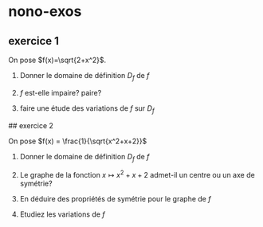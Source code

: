 # nono-exos

## exercice 1

On pose $f(x)=\sqrt{2+x^2}$.

1) Donner le domaine de définition $D_f$ de $f$

2) $f$ est-elle impaire? paire?

3) faire une étude des variations de $f$ sur $D_f$

## exercice 2

On pose $f(x) = \frac{1}{\sqrt{x^2+x+2}}$

1) Donner le domaine de définition $D_f$ de $f$

2) Le graphe de la fonction $x\mapsto {x^2+x+2}$ admet-il un centre ou un axe de symétrie?

3) En déduire des propriétés de symétrie pour le graphe de $f$

4) Etudiez les variations de $f$
